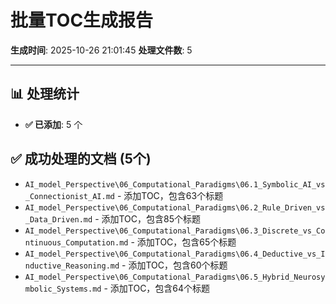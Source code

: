# 批量TOC生成报告
**生成时间**: 2025-10-26 21:01:45
**处理文件数**: 5

---

## 📊 处理统计

- **✅ 已添加**: 5 个

## ✅ 成功处理的文档 (5个)

- `AI_model_Perspective\06_Computational_Paradigms\06.1_Symbolic_AI_vs_Connectionist_AI.md` - 添加TOC，包含63个标题
- `AI_model_Perspective\06_Computational_Paradigms\06.2_Rule_Driven_vs_Data_Driven.md` - 添加TOC，包含85个标题
- `AI_model_Perspective\06_Computational_Paradigms\06.3_Discrete_vs_Continuous_Computation.md` - 添加TOC，包含65个标题
- `AI_model_Perspective\06_Computational_Paradigms\06.4_Deductive_vs_Inductive_Reasoning.md` - 添加TOC，包含60个标题
- `AI_model_Perspective\06_Computational_Paradigms\06.5_Hybrid_Neurosymbolic_Systems.md` - 添加TOC，包含64个标题

